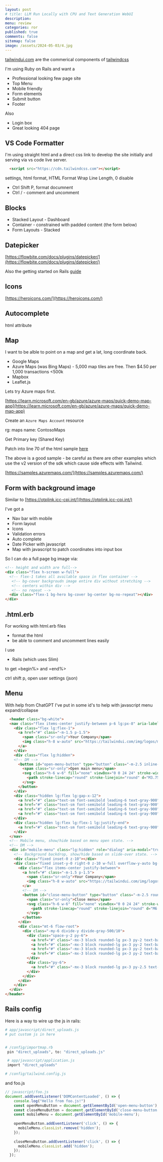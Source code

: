 ```yaml
---
layout: post
# title: LLM Run Locally with CPU and Text Generation WebUI 
description: 
menu: review
categories: ror 
published: true 
comments: false     
sitemap: false
image: /assets/2024-05-03/4.jpg
---
```


<!-- [![alt text](/assets/2024-04-24/5.jpg "email"){:width="500px"}](/assets/2024-04-24/5.jpg) -->
<!-- [![alt text](/assets/2024-04-24/5.jpg "email")](/assets/2024-04-24/5.jpg) -->

<!-- [![alt text](/assets/2024-05-23/1.jpg "email"){:width="500px"}](/assets/2024-05-23/1.jpg) -->


[tailwindui.com](https://tailwindui.com/) are the commerical components of [tailwindcss](https://tailwindcss.com/)

I'm using Ruby on Rails and want a 

- Professional looking few page site
- Top Menu
- Mobile friendly
- Form elements
- Submit button
- Footer

Also

- Login box
- Great looking 404 page

## VS Code Formatter 

I'm using straight html and a direct css link to develop the site initially and serving via vs code live server.

```html
  <script src="https://cdn.tailwindcss.com"></script>
```

settings, html format, HTML Format Wrap Line Length, 0 disable

- Ctrl Shift P, format documnent
- Ctrl / - comment and uncomment

## Blocks

- Stacked Layout - Dashboard
- Container - constrained with padded content (the form below)
- Form Layouts - Stacked


## Datepicker

[https://flowbite.com/docs/plugins/datepicker/](https://flowbite.com/docs/plugins/datepicker/)




Also the getting started on Rails [guide](https://flowbite.com/docs/getting-started/rails/)


## Icons

[https://heroicons.com/](https://heroicons.com/)



## Autocomplete

html attribute

## Map

I want to be alble to point on a map and get a lat, long coordinate back.

- Google Maps
- Azure Maps (was Bing Maps) - 5,000 map tiles are free. Then $4.50 per 1,000 transactions <500k
- Mapbox
- Leaflet.js

Lets try Azure maps first.


[https://learn.microsoft.com/en-gb/azure/azure-maps/quick-demo-map-app](https://learn.microsoft.com/en-gb/azure/azure-maps/quick-demo-map-app)

Create an `Azure Maps Account` resource

rg: maps
name: ContosoMaps

Get Primary key (Shared Key)

Patch into line 70 of the html sample [here](https://github.com/Azure-Samples/AzureMapsCodeSamples/blob/main/Samples/Tutorials/Interactive%20Search/Interactive%20Search%20Quickstart.html)

The above is a good sample - be careful as there are other examples which use the v2 version of the sdk which cause side effects with Tailwind.

[https://samples.azuremaps.com/](https://samples.azuremaps.com/)

## Form with background image

Similar to [https://otplink.icc-cpi.int/](https://otplink.icc-cpi.int/)


I've got a 

- Nav bar with mobile
- Form layout
- Icons
- Validation errors
- Auto complete
- Date Picker with javascript
- Map with javascript to patch coordinates into input box

So I can do a full page bg image via:


```html
<!-- height and width are full-->
<div class="flex h-screen w-full">
  <!-- flex-1 takes all available space in flex container -->
   <!-- bg-cover backgroudn image entire div without stretching -->
   <!-- centers within div -->
   <!-- no repeat -->
  <div class="flex-1 bg-hero bg-cover bg-center bg-no-repeat"></div>
</div>
```











## .html.erb
For working with html.erb files

- format the html
- be able to comment and uncomment lines easily

I use 

- Rails (which uses Slim)

to get =begin%> and =end%>

ctrl shift p, open user settings (json)

## Menu

With help from ChatGPT I've put in some id's to help with javascript menu expand/collapse
```html
  <header class="bg-white">
  <nav class="flex items-center justify-between p-6 lg:px-8" aria-label="Global">
    <div class="flex lg:flex-1">
      <a href="#" class="-m-1.5 p-1.5">
        <span class="sr-only">Your Company</span>
        <img class="h-8 w-auto" src="https://tailwindui.com/img/logos/mark.svg?color=indigo&shade=600" alt="">
      </a>
    </div>
    <div class="flex lg:hidden">
    <!-- DM -->
      <button id="open-menu-button" type="button" class="-m-2.5 inline-flex items-center justify-center rounded-md p-2.5 text-gray-700">
        <span class="sr-only">Open main menu</span>
        <svg class="h-6 w-6" fill="none" viewBox="0 0 24 24" stroke-width="1.5" stroke="currentColor" aria-hidden="true">
          <path stroke-linecap="round" stroke-linejoin="round" d="M3.75 6.75h16.5M3.75 12h16.5m-16.5 5.25h16.5" />
        </svg>
      </button>
    </div>
    <div class="hidden lg:flex lg:gap-x-12">
      <a href="#" class="text-sm font-semibold leading-6 text-gray-900">Product</a>
      <a href="#" class="text-sm font-semibold leading-6 text-gray-900">Features</a>
      <a href="#" class="text-sm font-semibold leading-6 text-gray-900">Marketplace</a>
      <a href="#" class="text-sm font-semibold leading-6 text-gray-900">Company</a>
    </div>
    <div class="hidden lg:flex lg:flex-1 lg:justify-end">
      <a href="#" class="text-sm font-semibold leading-6 text-gray-900">Log in <span aria-hidden="true">&rarr;</span></a>
    </div>
  </nav>
  <!-- Mobile menu, show/hide based on menu open state. -->
  <!-- DM -->
  <div id="mobile-menu" class="lg:hidden" role="dialog" aria-modal="true">
    <!-- Background backdrop, show/hide based on slide-over state. -->
    <div class="fixed inset-0 z-10"></div>
    <div class="fixed inset-y-0 right-0 z-10 w-full overflow-y-auto bg-white px-6 py-6 sm:max-w-sm sm:ring-1 sm:ring-gray-900/10">
      <div class="flex items-center justify-between">
        <a href="#" class="-m-1.5 p-1.5">
          <span class="sr-only">Your Company</span>
          <img class="h-8 w-auto" src="https://tailwindui.com/img/logos/mark.svg?color=indigo&shade=600" alt="">
        </a>
        <!-- DM -->
        <button id="close-menu-button" type="button" class="-m-2.5 rounded-md p-2.5 text-gray-700">
          <span class="sr-only">Close menu</span>
          <svg class="h-6 w-6" fill="none" viewBox="0 0 24 24" stroke-width="1.5" stroke="currentColor" aria-hidden="true">
            <path stroke-linecap="round" stroke-linejoin="round" d="M6 18L18 6M6 6l12 12" />
          </svg>
        </button>
      </div>
      <div class="mt-6 flow-root">
        <div class="-my-6 divide-y divide-gray-500/10">
          <div class="space-y-2 py-6">
            <a href="#" class="-mx-3 block rounded-lg px-3 py-2 text-base font-semibold leading-7 text-gray-900 hover:bg-gray-50">Product</a>
            <a href="#" class="-mx-3 block rounded-lg px-3 py-2 text-base font-semibold leading-7 text-gray-900 hover:bg-gray-50">Features</a>
            <a href="#" class="-mx-3 block rounded-lg px-3 py-2 text-base font-semibold leading-7 text-gray-900 hover:bg-gray-50">Marketplace</a>
            <a href="#" class="-mx-3 block rounded-lg px-3 py-2 text-base font-semibold leading-7 text-gray-900 hover:bg-gray-50">Company</a>
          </div>
          <div class="py-6">
            <a href="#" class="-mx-3 block rounded-lg px-3 py-2.5 text-base font-semibold leading-7 text-gray-900 hover:bg-gray-50">Log in</a>
          </div>
        </div>
      </div>
    </div>
  </div>
</header>

```

## Rails config

Here is a way to wire up the js in rails:

```bash
# app/javascript/direct_uploads.js
# put custom js in here


# /config/importmap.rb
 pin "direct_uploads", to: "direct_uploads.js"

 # app/javascript/application.js
 import "direct_uploads" 

# /config/tailwind.config.js
```

and foo.js
```js
// javascript/foo.js
document.addEventListener('DOMContentLoaded', () => {
    console.log("Hello from foo.js!")
    const openMenuButton = document.getElementById('open-menu-button');
    const closeMenuButton = document.getElementById('close-menu-button');
    const mobileMenu = document.getElementById('mobile-menu');
  
    openMenuButton.addEventListener('click', () => {
      mobileMenu.classList.remove('hidden');
    });
  
    closeMenuButton.addEventListener('click', () => {
      mobileMenu.classList.add('hidden');
    });
  });
```
